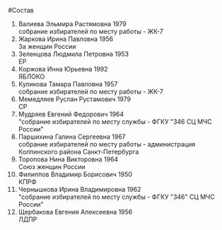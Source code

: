 #Состав
1. Валиева Эльмира Растямовна 1979   
    собрание избирателей по месту работы - ЖК-7
2. Жаркова Ирина Павловна 1956   
    За женщин России
3. Зеленцова Людмила Петровна 1953   
    ЕР
4. Коржова Инна Юрьевна 1992   
    ЯБЛОКО
5. Куликова Тамара Павловна 1957   
    собрание избирателей по месту работы - ЖК-7
6. Мемедляев Руслан Рустамович 1979   
    СР
7. Мудряев Евгений Федорович 1964   
    "собрание избирателей по месту службы - ФГКУ "346 СЦ МЧС России"
8. Паршихина Галина Сергеевна 1967   
    собрание избирателей по месту работы - администрация Колпинского района Санкт-Петербурга
9. Торопова Нина Викторовна 1964   
    Союз женщин России
10. Филиппов Владимир Борисович 1950   
    КПРФ
11. Чернышкова Ирина Владимировна 1962   
    "собрание избирателей по месту службы - ФГКУ "346" СЦ МЧС России"
12. Щербакова Евгения Алексеевна 1956   
    ЛДПР
